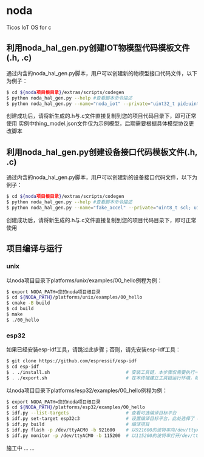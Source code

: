 # noda
Ticos IoT OS for c

## 利用noda_hal_gen.py创建IOT物模型代码模板文件(.h, .c)

通过内含的noda_hal_gen.py脚本，用户可以创建新的物模型接口代码文件，以下为例子：

```bash
$ cd ${noda项目根目录}/extras/scripts/codegen
$ python noda_hal_gen.py --help #查看脚本命令描述
$ python noda_hal_gen.py --name="noda_iot" --private="uint32_t pid;uint32_t did; uint32_t skey;" --json='templates/thing_model.json'
```

创建成功后，请将新生成的.h与.c文件直接复制到您的项目代码目录下，即可正常使用
实例中thing_model.json文件仅为示例模型，后期需要根据具体模型协议更改脚本

## 利用noda_hal_gen.py创建设备接口代码模板文件(.h, .c)

通过内含的noda_hal_gen.py脚本，用户可以创建新的设备接口代码文件，以下为例子：

```bash
$ cd ${noda项目根目录}/extras/scripts/codegen
$ python noda_hal_gen.py --help #查看脚本命令描述
$ python noda_hal_gen.py --name="fake_accel" --private="uint8_t scl; uint8_t sda; uint8_t addr; uint8_t freq;" --public="float x; float y; float z;"
```

创建成功后，请将新生成的.h与.c文件直接复制到您的项目代码目录下，即可正常使用

## 项目编译与运行

### unix

以noda项目目录下platforms/unix/examples/00_hello例程为例：

```bash
$ export NODA_PATH=您的noda项目根目录
$ cd ${NODA_PATH}/platforms/unix/examples/00_hello
$ cmake -B build
$ cd build
$ make
$ ./00_hello
```

### esp32

如果已经安装esp-idf工具，请跳过此步骤；否则，请先安装esp-idf工具：

```bash
$ git clone https://github.com/espressif/esp-idf
$ cd esp-idf
$ . ./install.sh                            # 安装工具链，本步骤仅需要执行一次
$ . ./export.sh                             # 在本终端建立工具链运行环境，每个新建终端都需要执行一次
```

以noda项目目录下platforms/esp32/examples/00_hello例程为例：

```bash
$ export NODA_PATH=您的noda项目根目录
$ cd ${NODA_PATH}/platforms/esp32/examples/00_hello
$ idf.py --list-targets                     # 查看可选编译目标平台
$ idf.py set-target esp32c3                 # 设置编译目标平台，此处选择了 esp32c3
$ idf.py build                              # 编译项目
$ idf.py flash -p /dev/ttyACM0 -b 921600    # 以921600的波特率向/dev/ttyACM0端口烧录固件，波特率与端口请根据实际情况填写
$ idf.py monitor -p /dev/ttyACM0 -b 115200  # 以115200的波特率打开/dev/ttyACM0端口查看固件的打印信息，波特率与端口请根据实际情况填写
```

施工中 ... ...

